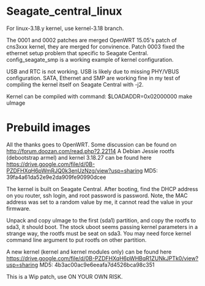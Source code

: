 # Seagate_central_linux

For linux-3.18.y kernel, use kernel-3.18 branch.

The 0001 and 0002 patches are merged OpenWRT 15.05's patch of cns3xxx kernel, they are merged for convinence.
Patch 0003 fixed the ethernet setup problem that specific to Seagate Central. config_seagate_smp is a working
example of kernel configuration.

USB and RTC is not working. USB is likely due to missing PHY/VBUS configuration. SATA, Ethernet and SMP are 
working fine in my test of compiling the kernel itself on Seagate Central with -j2.

Kernel can be compiled with command: $LOADADDR=0x02000000 make uImage

# Prebuild images
All the thanks goes to OpenWRT. Some discussion can be found on http://forum.doozan.com/read.php?2,22114
A Debian Jessie rootfs (debootstrap armel) and kernel 3.18.27 can be found here
https://drive.google.com/file/d/0B-PZDFHXqH6pWmRJQ0k3enUzNzg/view?usp=sharing
MD5: 39fa4a61da52e9e2da909fe90990dcee

The kernel is built on Seagate Central. After booting, find the DHCP address on you router, ssh login, 
and root password is password.
Note, the MAC address was set to a random value by me, it cannot read the value in your firmware.

Unpack and copy uImage to the first (sda1) partition, and copy the rootfs to sda3, it should boot.
The stock uboot seems passing kernel parameters in a strange way, the rootfs must be seat on sda3. 
You may need force kernel command line argument to put rootfs on other partition.

A new kernel (kernel and kernel modules only) can be found here
https://drive.google.com/file/d/0B-PZDFHXqH6pWHBqR1ZUNkJPTk0/view?usp=sharing
MD5: 4b3ac00ac9e6eeafa7d4526bca98c351

This is a Wip patch, use ON YOUR OWN RISK.
